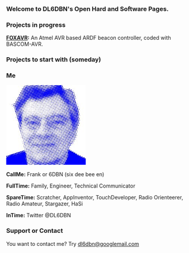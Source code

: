 ### Welcome to DL6DBN's Open Hard and Software Pages.

### Projects in progress

**[FOXAVR](https://github.com/DL6DBN/FOXAVR):** An Atmel AVR based ARDF beacon controller, coded with BASCOM-AVR.

### Projects to start with (someday)

### Me
![me](http://github.com/DL6DBN/dl6dbn.github.io/blob/master/images/dl6dbn-pixed.jpg)

**CallMe:**
Frank or 6DBN (six dee bee en)

**FullTime:**
Family, Engineer, Technical Communicator

**SpareTime:**
Scratcher, AppInventor, TouchDeveloper, Radio Orienteerer, Radio Amateur, Stargazer, HaSi

**InTime:**
Twitter @DL6DBN

### Support or Contact
You want to contact me?
Try dl6dbn@googlemail.com
